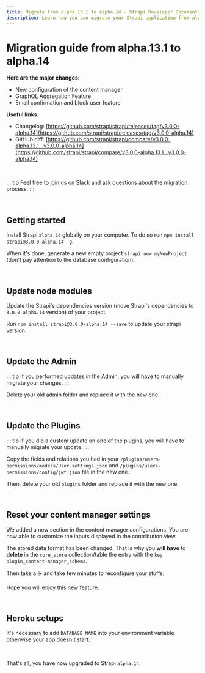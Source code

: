 ```yaml
---
title: Migrate from alpha.13.1 to alpha.14 - Strapi Developer Documentation
description: Learn how you can migrate your Strapi application from alpha.13.1 to alpha.14.
---
```


# Migration guide from alpha.13.1 to alpha.14

**Here are the major changes:**

- New configuration of the content manager
- GraphQL Aggregation Feature
- Email confirmation and block user feature

**Useful links:**

- Changelog: [https://github.com/strapi/strapi/releases/tag/v3.0.0-alpha.14](https://github.com/strapi/strapi/releases/tag/v3.0.0-alpha.14)
- GitHub diff: [https://github.com/strapi/strapi/compare/v3.0.0-alpha.13.1...v3.0.0-alpha.14](https://github.com/strapi/strapi/compare/v3.0.0-alpha.13.1...v3.0.0-alpha.14)

<br>

::: tip
Feel free to [join us on Slack](http://slack.strapi.io) and ask questions about the migration process.
:::

<br>

## Getting started

Install Strapi `alpha.14` globally on your computer. To do so run `npm install strapi@3.0.0-alpha.14 -g`.

When it's done, generate a new empty project `strapi new myNewProject` (don't pay attention to the database configuration).

<br>

## Update node modules

Update the Strapi's dependencies version (move Strapi's dependencies to `3.0.0-alpha.14` version) of your project.

Run `npm install strapi@3.0.0-alpha.14 --save` to update your strapi version.

<br>

## Update the Admin

::: tip
If you performed updates in the Admin, you will have to manually migrate your changes.
:::

Delete your old admin folder and replace it with the new one.

<br>

## Update the Plugins

::: tip
If you did a custom update on one of the plugins, you will have to manually migrate your update.
:::

Copy the fields and relations you had in your `/plugins/users-permissions/models/User.settings.json` and `/plugins/users-permissions/config/jwt.json` file in the new one.

Then, delete your old `plugins` folder and replace it with the new one.

<br>

## Reset your content manager settings

We added a new section in the content manager configurations. You are now able to customize the inputs displayed in the contribution view.

The stored data format has been changed. That is why you **will have** to **delete** in the `core_store` collection/table the entry with the `key` `plugin_content-manager_schema`.

Then take a ☕️ and take few minutes to reconfigure your stuffs.

Hope you will enjoy this new feature.

<br>

## Heroku setups

It's necessary to add `DATABASE_NAME` into your environment variable otherwise your app doesn't start.

<br>

That's all, you have now upgraded to Strapi `alpha.14`.
